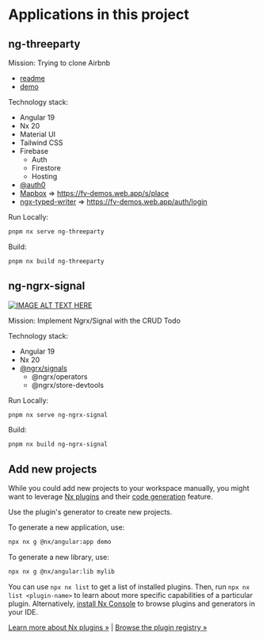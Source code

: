 # Applications in this project

## ng-threeparty

Mission: Trying to clone Airbnb

- [readme](https://github.com/fvdavid/ng-in-action/blob/main/apps/ng-threeparty/readme.md)
- [demo](https://fv-demos.web.app)

Technology stack:

- Angular 19
- Nx 20
- Material UI
- Tailwind CSS
- Firebase
  - Auth
  - Firestore
  - Hosting
- [@auth0](https://auth0.com/)
- [Mapbox](https://www.mapbox.com/) => https://fv-demos.web.app/s/place
- [ngx-typed-writer](https://www.npmjs.com/package/ngx-typed-writer) => https://fv-demos.web.app/auth/login

Run Locally:

```sh
pnpm nx serve ng-threeparty
```

Build:

```sh
pnpm nx build ng-threeparty
```

## ng-ngrx-signal

[![IMAGE ALT TEXT HERE](https://img.youtube.com/vi/yKoT4aV8Oe0/0.jpg)](https://youtu.be/yKoT4aV8Oe0)

Mission: Implement Ngrx/Signal with the CRUD Todo

Technology stack:

- Angular 19
- Nx 20
- [@ngrx/signals](https://ngrx.io/)
  - @ngrx/operators
  - @ngrx/store-devtools

Run Locally:

```sh
pnpm nx serve ng-ngrx-signal
```

Build:

```sh
pnpm nx build ng-ngrx-signal
```

## Add new projects

While you could add new projects to your workspace manually, you might want to leverage [Nx plugins](https://nx.dev/concepts/nx-plugins?utm_source=nx_project&utm_medium=readme&utm_campaign=nx_projects) and their [code generation](https://nx.dev/features/generate-code?utm_source=nx_project&utm_medium=readme&utm_campaign=nx_projects) feature.

Use the plugin's generator to create new projects.

To generate a new application, use:

```sh
npx nx g @nx/angular:app demo
```

To generate a new library, use:

```sh
npx nx g @nx/angular:lib mylib
```

You can use `npx nx list` to get a list of installed plugins. Then, run `npx nx list <plugin-name>` to learn about more specific capabilities of a particular plugin. Alternatively, [install Nx Console](https://nx.dev/getting-started/editor-setup?utm_source=nx_project&utm_medium=readme&utm_campaign=nx_projects) to browse plugins and generators in your IDE.

[Learn more about Nx plugins &raquo;](https://nx.dev/concepts/nx-plugins?utm_source=nx_project&utm_medium=readme&utm_campaign=nx_projects) | [Browse the plugin registry &raquo;](https://nx.dev/plugin-registry?utm_source=nx_project&utm_medium=readme&utm_campaign=nx_projects)
